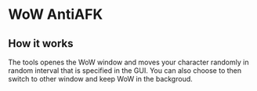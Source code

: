 # WoW AntiAFK
 
## How it works
The tools openes the WoW window and moves your character randomly in random interval that is specified in the GUI. You can also choose to then switch to other window and keep WoW in the backgroud.
